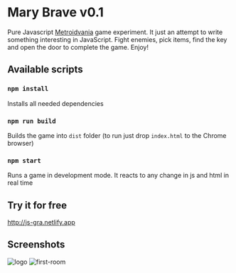 # Mary Brave v0.1
Pure Javascript [Metroidvania](https://en.wikipedia.org/wiki/Metroidvania) game experiment. It just an attempt to write something interesting in JavaScript. Fight enemies, pick items, find the key and open the door to complete the game. Enjoy!

## Available scripts

### `npm install`
Installs all needed dependencies

### `npm run build`
Builds the game into `dist` folder (to run just drop `index.html` to the Chrome browser)

### `npm start`
Runs a game in development mode. It reacts to any change in js and html in real time

## Try it for free
http://js-gra.netlify.app

## Screenshots
![logo](https://github.com/tmptrash/gra/blob/main/screenshots/logo.png)
![first-room](https://github.com/tmptrash/gra/blob/main/screenshots/room.png)
